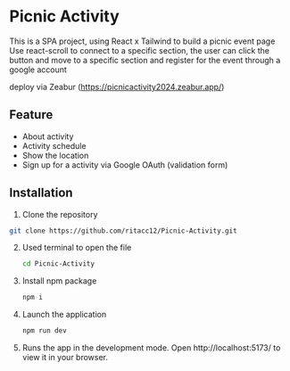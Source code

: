 # Picnic Activity

This is a SPA project, using React x Tailwind to build a picnic event page
Use react-scroll to connect to a specific section, the user can click the button and move to a specific section and register for the event through a google account

deploy via Zeabur (https://picnicactivity2024.zeabur.app/)

## Feature

- About activity
- Activity schedule
- Show the location
- Sign up for a activity via Google OAuth (validation form)

## Installation

1. Clone the repository

```bash
git clone https://github.com/ritacc12/Picnic-Activity.git
```

2.  Used terminal to open the file

    ```bash
    cd Picnic-Activity
    ```

3.  Install npm package

    ```bash
    npm i
    ```

4.  Launch the application

    ```bash
    npm run dev
    ```

5.  Runs the app in the development mode. Open http://localhost:5173/ to view it in your browser.
